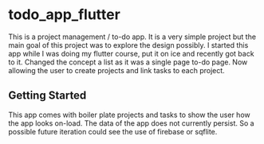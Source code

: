 # todo_app_flutter

This is a project management / to-do app. 
It is a very simple project but the main goal of this project was to explore the design possibly. 
I started this app while I was doing my flutter course, put it on ice and recently got back to it. Changed the concept a list as it was a single page to-do page. Now allowing the user to create projects and link tasks to each project.

## Getting Started

This app comes with boiler plate projects and tasks to show the user how the app looks on-load. The data of the app does not currently persist. So a possible future iteration  could see the use of firebase or sqflite.
